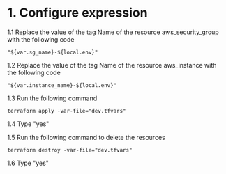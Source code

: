 # 1. Configure expression

1.1 Replace the value of the tag Name of the resource aws_security_group with the following code
```
"${var.sg_name}-${local.env}"
```
1.2 Replace the value of the tag Name of the resource aws_instance with the following code
```
"${var.instance_name}-${local.env}"
```
1.3 Run the following command
```
terraform apply -var-file="dev.tfvars"
```
1.4 Type "yes"

1.5 Run the following command to delete the resources
```
terraform destroy -var-file="dev.tfvars"
```
1.6 Type "yes"